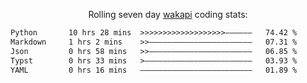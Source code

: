 <p align="center">Rolling seven day <a href="https://wakapi.dev/"/>wakapi</a> coding stats:</p>
<!--START_SECTION:waka-->

```txt
Python       10 hrs 28 mins  >>>>>>>>>>>>>>>>>>>——————   74.42 %
Markdown     1 hrs 2 mins    >>———————————————————————   07.31 %
Json         0 hrs 58 mins   >>———————————————————————   06.85 %
Typst        0 hrs 33 mins   >————————————————————————   03.93 %
YAML         0 hrs 16 mins   —————————————————————————   01.89 %
```

<!--END_SECTION:waka-->
